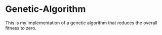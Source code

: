 # Genetic-Algorithm

This is my implementation of a genetic algorithm that reduces the overall fitness to zero.
